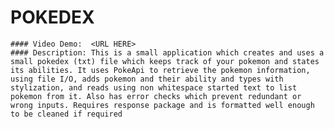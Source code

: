 # POKEDEX
    #### Video Demo:  <URL HERE>
    #### Description: This is a small application which creates and uses a small pokedex (txt) file which keeps track of your pokemon and states its abilities. It uses PokeApi to retrieve the pokemon information, using file I/O, adds pokemon and their ability and types with stylization, and reads using non whitespace started text to list pokemon from it. Also has error checks which prevent redundant or wrong inputs. Requires response package and is formatted well enough to be cleaned if required
